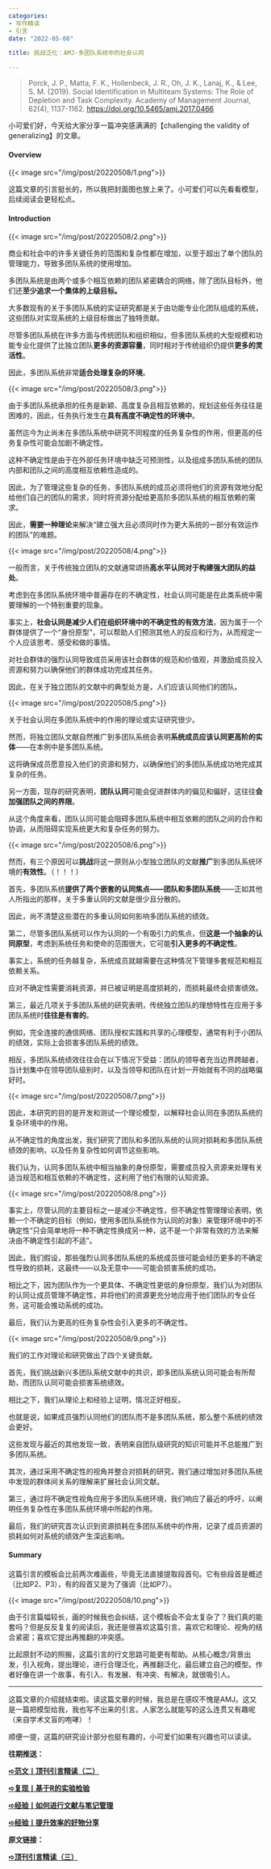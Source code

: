```yaml
---
categories:
- 写作精读
- 引言
date: "2022-05-08"

title: 挑战泛化：AMJ-多团队系统中的社会认同

---
```

> Porck, J. P., Matta, F. K., Hollenbeck, J. R., Oh, J. K., Lanaj, K., & Lee, S. M. (2019). Social Identification in Multiteam Systems: The Role of Depletion and Task Complexity. Academy of Management Journal, 62(4), 1137-1162. https://doi.org/10.5465/amj.2017.0466 

<!--more-->
小可爱们好，今天给大家分享一篇冲突感满满的【challenging the validity of generalizing】的文章。



#### Overview

{{< image src="/img/post/20220508/1.png">}}

这篇文章的引言挺长的，所以我把封面图也放上来了。小可爱们可以先看看模型，后续阅读会更轻松点。

#### Introduction

{{< image src="/img/post/20220508/2.png">}}


商业和社会中的许多关键任务的范围和复杂性都在增加，以至于超出了单个团队的管理能力，导致多团队系统的使用增加。

多团队系统是由两个或多个相互依赖的团队紧密耦合的网络，除了团队目标外，他们还**至少追求一个集体的上级目标。**

大多数现有的关于多团队系统的实证研究都是关于由功能专业化团队组成的系统，这些团队对实现系统的上级目标做出了独特贡献。

尽管多团队系统在许多方面与传统团队和组织相似，但多团队系统的大型规模和功能专业化提供了比独立团队**更多的资源容量**，同时相对于传统组织仍提供**更多的灵活性**。

因此，多团队系统非常**适合处理复杂的环境**。


{{< image src="/img/post/20220508/3.png">}}

由于多团队系统承担的任务是新颖、高度复杂且相互依赖的，规划这些任务往往是困难的，因此，任务执行发生在**具有高度不确定性的环境中**。

虽然迄今为止尚未在多团队系统中研究不同程度的任务复杂性的作用，但更高的任务复杂性可能会加剧不确定性。

这种不确定性是由于在外部任务环境中缺乏可预测性，以及组成多团队系统的团队内部和团队之间的高度相互依赖性造成的。

因此，为了管理这些复杂的任务，多团队系统的成员必须将他们的资源有效地分配给他们自己的团队的需求，同时将资源分配给更高阶多团队系统的相互依赖的需求。

因此，**需要一种理论**来解决“建立强大且必须同时作为更大系统的一部分有效运作的团队”的难题。

{{< image src="/img/post/20220508/4.png">}}


一般而言，关于传统独立团队的文献通常颂扬**高水平认同对于构建强大团队的益处**。

考虑到在多团队系统环境中普遍存在的不确定性，社会认同可能是在此类系统中需要理解的一个特别重要的现象。

事实上，**社会认同是减少人们在组织环境中的不确定性的有效方法**，因为属于一个群体提供了一个“身份原型”，可以帮助人们预测其他人的反应和行为，从而规定一个人应该思考、感受和做的事情。

对社会群体的强烈认同导致成员采用该社会群体的规范和价值观，并激励成员投入资源和努力以确保他们的群体成功完成其任务。

因此，在关于独立团队的文献中的典型处方是，人们应该认同他们的团队。

{{< image src="/img/post/20220508/5.png">}}

关于社会认同在多团队系统中的作用的理论或实证研究很少。

然而，将独立团队文献自然推广到多团队系统会表明**系统成员应该认同更高阶的实体**——在本例中是多团队系统。

这将确保成员愿意投入他们的资源和努力，以确保他们的多团队系统成功地完成其复杂的任务。

另一方面，现存的研究表明，**团队认同**可能会促进群体内的偏见和偏好，这往往**会加强团队之间的界限**。

从这个角度来看，团队认同可能会阻碍多团队系统中相互依赖的团队之间的合作和协调，从而阻碍实现系统更大和复杂任务的努力。

{{< image src="/img/post/20220508/6.png">}}

然而，有三个原因可以**挑战**将这一原则从小型独立团队的文献**推广**到多团队系统环境的**有效性**。（！！！）

首先，多团队系统**提供了两个嵌套的认同焦点——团队和多团队系统**——正如其他人所指出的那样，关于多重认同的文献是很少且分散的。

因此，尚不清楚这些潜在的多重认同如何影响多团队系统的绩效。

第二，尽管多团队系统可以作为认同的一个有吸引力的焦点，但**这是一个抽象的认同原型**，考虑到系统任务和使命的范围很大，它可能**引入更多的不确定性**。

事实上，系统的任务越复杂，系统成员就越需要在这种情况下管理多套规范和相互依赖关系。

应对不确定性需要消耗资源，并已被证明是高度损耗的，而损耗最终会损害绩效。

第三，最近几项关于多团队系统的研究表明，传统独立团队的理想特性在应用于多团队系统时**往往是有害的**。

例如，完全连接的通信网络、团队授权实践和共享的心理模型，通常有利于小团队的绩效，实际上会损害多团队系统的绩效。

相反，多团队系统绩效往往会在以下情况下受益：团队的领导者充当边界跨越者，当计划集中在领导团队级别时，以及当领导和团队在计划一开始就有不同的战略偏好时。

{{< image src="/img/post/20220508/7.png">}}

因此，本研究的目的是开发和测试一个理论模型，以解释社会认同在多团队系统的复杂环境中的作用。

从不确定性的角度出发，我们研究了团队和多团队系统的认同对损耗和多团队系统绩效的影响，以及任务复杂性如何调节这些影响。

我们认为，认同多团队系统中相当抽象的身份原型，需要成员投入资源来处理有关适当规范和相互依赖的不确定性，这利用了他们有限的认知资源。

{{< image src="/img/post/20220508/8.png">}}

事实上，尽管认同的主要目标之一是减少不确定性，但不确定性管理理论表明，依赖一个不确定的目标（例如，使用多团队系统作为认同的对象）来管理环境中的不确定性“只会简单地将一种不确定性换成另一种，这不是一个非常有效的方法来解决由不确定性引起的不适”。

因此，我们假设，那些强烈认同多团队系统的系统成员很可能会经历更多的不确定性导致的损耗，这最终——以及无意中——可能会损害系统的成功。

相比之下，因为团队作为一个更具体、不确定性更低的身份原型，我们认为对团队的认同让成员管理不确定性，并将他们的资源更充分地应用于他们团队的专业任务，这可能会推动系统的成功。

最后，我们认为更高的任务复杂性会引入更多的不确定性。

{{< image src="/img/post/20220508/9.png">}}

我们的工作对理论和研究做出了四个关键贡献。

首先，我们挑战新兴多团队系统文献中的共识，即多团队系统认同可能会有所帮助，而团队认同可能会损害系统绩效。

相比之下，我们从理论上和经验上证明，情况正好相反。

也就是说，如果成员强烈认同他们的团队而不是多团队系统，那么整个系统的绩效会更好。

这些发现与最近的其他发现一致，表明来自团队级研究的知识可能并不总能推广到多团队系统。

其次，通过采用不确定性的视角并整合对损耗的研究，我们通过增加对多团队系统中发现的群体间关系的理解来扩展社会认同文献。

第三，通过将不确定性视角应用于多团队系统环境，我们响应了最近的呼吁，以阐明任务复杂性在多团队系统环境中所起的作用。

最后，我们的研究首次认识到资源损耗在多团队系统中的作用，记录了成员资源的损耗如何对系统的绩效产生深远影响。

#### Summary

这篇引言的模板会比前两次难画些，毕竟无法直接提取段首句。它有些段首是概述（比如P2、P3），有的段首又是为了强调（比如P7）。

{{< image src="/img/post/20220508/10.png">}}

由于引言篇幅较长，画的时候我也会纠结，这个模板会不会太复杂了？我们真的能套吗？但是反反复复的阅读后，我还是很喜欢这篇引言。喜欢它和理论、视角的结合紧密；喜欢它提出再推翻的冲突感。

比起原封不动的照搬，这篇引言的行文思路可能更有帮助。从核心概念/背景出发，引入视角，提出理论，进行合理泛化，再推翻泛化，最后建立自己的模型。作者好像在讲一个故事，有引入、有发展、有冲突、有解决，就很吸引人。

---

这篇文章的介绍就结束啦。读这篇文章的时候，我总是在感叹不愧是AMJ。这又是一篇把模型给我，我也写不出来的引言。人家怎么就能写的这么连贯又有趣呢（来自学术文盲的咆哮）！

顺便一提，这篇的研究设计部分也挺有趣的，小可爱们如果有兴趣也可以读读。

**往期推送：**

[**➪范文丨顶刊引言精读（二）**](https://mp.weixin.qq.com/s?__biz=MzIwMDk1OTM2OQ==&mid=2247486397&idx=1&sn=3b8acec592b8fd584822f202c1833e34&chksm=96f47f5ba183f64d2f19ad809c2129b9c44d964c355c5e495d9cd79cdd8253ef3516fef0bc40&token=1178599050&lang=zh_CN#rd)

[**➪复现丨基于R的实验检验**](https://mp.weixin.qq.com/s?__biz=MzIwMDk1OTM2OQ==&mid=2247486620&idx=1&sn=cd74ffc016d143f134d8add8eac419cf&chksm=96f4787aa183f16c03596223e0ff7c271ff7708eacc209d59953408b470955ad69372254590a#rd)

[**➪经验丨如何进行文献与笔记管理**](https://mp.weixin.qq.com/s?__biz=MzIwMDk1OTM2OQ==&mid=2247486367&idx=1&sn=f4679c93f140ec6effd834a02543ec6d&chksm=96f47f79a183f66f6a1f418f7584a859c86cc975d1b2e2777b7acb2440a0230e7910dc1761fe#rd)

[**➪经验丨提升效率的好物分享**](https://mp.weixin.qq.com/s?__biz=MzIwMDk1OTM2OQ==&mid=2247485982&idx=1&sn=1dc868f31bb3ae924e10dae577cecc67&chksm=96f47ef8a183f7eedd7d34473a8d5c950f6b49451754a6db7a22d155abd4ed2209ab112ef6b4&scene=21#wechat_redirect)

**原文链接：**

[**➪顶刊引言精读（三）**](https://mp.weixin.qq.com/s?__biz=MzIwMDk1OTM2OQ==&mid=2247486670&idx=1&sn=4744759f015fee906bbdea9e7685efde&chksm=96f47828a183f13e827951862b0f0b36a7e10ff6236bfe211ab259525e06cc6cc2fc02e4363f&scene=21#wechat_redirect)

